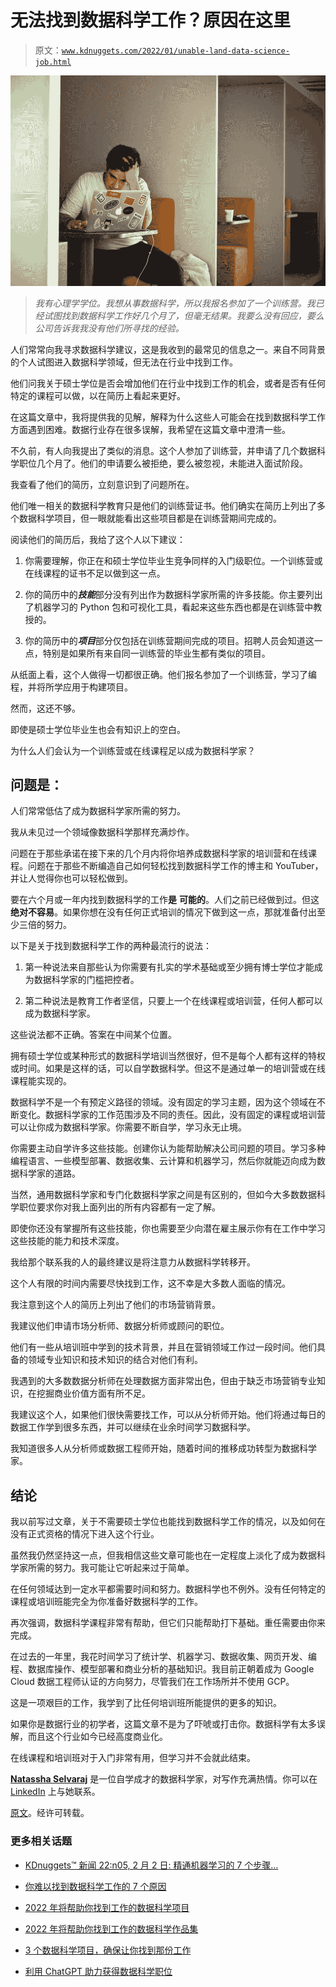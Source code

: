 # 无法找到数据科学工作？原因在这里

> 原文：[`www.kdnuggets.com/2022/01/unable-land-data-science-job.html`](https://www.kdnuggets.com/2022/01/unable-land-data-science-job.html)

![无法找到数据科学工作？原因在这里](img/56b786fee862c376ebd0d4b8ba0db05d.png)

> *我有心理学学位。我想从事数据科学，所以我报名参加了一个训练营。我已经试图找到数据科学工作好几个月了，但毫无结果。我要么没有回应，要么公司告诉我我没有他们所寻找的经验。*

人们常常向我寻求数据科学建议，这是我收到的最常见的信息之一。来自不同背景的个人试图进入数据科学领域，但无法在行业中找到工作。

他们问我关于硕士学位是否会增加他们在行业中找到工作的机会，或者是否有任何特定的课程可以做，以在简历上看起来更好。

在这篇文章中，我将提供我的见解，解释为什么这些人可能会在找到数据科学工作方面遇到困难。数据行业存在很多误解，我希望在这篇文章中澄清一些。

不久前，有人向我提出了类似的消息。这个人参加了训练营，并申请了几个数据科学职位几个月了。他们的申请要么被拒绝，要么被忽视，未能进入面试阶段。

我查看了他们的简历，立刻意识到了问题所在。

他们唯一相关的数据科学教育只是他们的训练营证书。他们确实在简历上列出了多个数据科学项目，但一眼就能看出这些项目都是在训练营期间完成的。

阅读他们的简历后，我给了这个人以下建议：

1.  你需要理解，你正在和硕士学位毕业生竞争同样的入门级职位。一个训练营或在线课程的证书不足以做到这一点。

1.  你的简历中的***技能***部分没有列出作为数据科学家所需的许多技能。你主要列出了机器学习的 Python 包和可视化工具，看起来这些东西也都是在训练营中教授的。

1.  你的简历中的***项目***部分仅包括在训练营期间完成的项目。招聘人员会知道这一点，特别是如果所有来自同一训练营的毕业生都有类似的项目。

从纸面上看，这个人做得一切都很正确。他们报名参加了一个训练营，学习了编程，并将所学应用于构建项目。

然而，这还不够。

即使是硕士学位毕业生也会有知识上的空白。

为什么人们会认为一个训练营或在线课程足以成为数据科学家？

## 问题是：

人们常常低估了成为数据科学家所需的努力。

我从未见过一个领域像数据科学那样充满炒作。

问题在于那些承诺在接下来的几个月内将你培养成数据科学家的培训营和在线课程。问题在于那些不断编造自己如何轻松找到数据科学工作的博主和 YouTuber，并让人觉得你也可以轻松做到。

要在六个月或一年内找到数据科学的工作**是** **可能的**。人们之前已经做到过。但这**绝对不容易**。如果你想在没有任何正式培训的情况下做到这一点，那就准备付出至少三倍的努力。

以下是关于找到数据科学工作的两种最流行的说法：

1.  第一种说法来自那些认为你需要有扎实的学术基础或至少拥有博士学位才能成为数据科学家的门槛把控者。

1.  第二种说法是教育工作者坚信，只要上一个在线课程或培训营，任何人都可以成为数据科学家。

这些说法都不正确。答案在中间某个位置。

拥有硕士学位或某种形式的数据科学培训当然很好，但不是每个人都有这样的特权或时间。如果是这样的话，可以自学数据科学。但这不是通过单一的培训营或在线课程能实现的。

数据科学不是一个有预定义路径的领域。没有固定的学习主题，因为这个领域在不断变化。数据科学家的工作范围涉及不同的责任。因此，没有固定的课程或培训营可以让你成为数据科学家。你需要不断自学，学习永无止境。

你需要主动自学许多这些技能。创建你认为能帮助解决公司问题的项目。学习多种编程语言、一些模型部署、数据收集、云计算和机器学习，然后你就能迈向成为数据科学家的道路。

当然，通用数据科学家和专门化数据科学家之间是有区别的，但如今大多数数据科学职位要求你对我上面列出的所有内容都有一定了解。

即使你还没有掌握所有这些技能，你也需要至少向潜在雇主展示你有在工作中学习这些技能的能力和技术深度。

我给那个联系我的人的最终建议是将注意力从数据科学转移开。

这个人有限的时间内需要尽快找到工作，这不幸是大多数人面临的情况。

我注意到这个人的简历上列出了他们的市场营销背景。

我建议他们申请市场分析师、数据分析师或顾问的职位。

他们有一些从培训班中学到的技术背景，并且在营销领域工作过一段时间。他们具备的领域专业知识和技术知识的结合对他们有利。

我遇到的大多数数据分析师在处理数据方面非常出色，但由于缺乏市场营销专业知识，在挖掘商业价值方面有所不足。

我建议这个人，如果他们很快需要找工作，可以从分析师开始。他们将通过每日的数据工作学到很多东西，并可以继续在业余时间学习数据科学。

我知道很多人从分析师或数据工程师开始，随着时间的推移成功转型为数据科学家。

## 结论

我以前写过文章，关于不需要硕士学位也能找到数据科学工作的情况，以及如何在没有正式资格的情况下进入这个行业。

虽然我仍然坚持这一点，但我相信这些文章可能也在一定程度上淡化了成为数据科学家所需的努力。我可能让它听起来过于简单。

在任何领域达到一定水平都需要时间和努力。数据科学也不例外。没有任何特定的课程或培训班能完全为你准备好数据科学的工作。

再次强调，数据科学课程非常有帮助，但它们只能帮助打下基础。重任需要由你来完成。

在过去的一年里，我花时间学习了统计学、机器学习、数据收集、网页开发、编程、数据库操作、模型部署和商业分析的基础知识。我目前正朝着成为 Google Cloud 数据工程师认证的方向努力，尽管我们在工作场所并不使用 GCP。

这是一项艰巨的工作，我学到了比任何培训班所能提供的更多的知识。

如果你是数据行业的初学者，这篇文章不是为了吓唬或打击你。数据科学有太多误解，而且这个行业如今已经高度商业化。

在线课程和培训班对于入门非常有用，但学习并不会就此结束。

**[Natassha Selvaraj](https://www.natasshaselvaraj.com/)** 是一位自学成才的数据科学家，对写作充满热情。你可以在 [LinkedIn](https://www.linkedin.com/in/natassha-selvaraj-33430717a/) 上与她联系。

[原文](https://towardsdatascience.com/unable-to-land-a-data-science-job-heres-why-399f6d063abe)。经许可转载。

### 更多相关话题

+   [KDnuggets™ 新闻 22:n05, 2 月 2 日: 精通机器学习的 7 个步骤…](https://www.kdnuggets.com/2022/n05.html)

+   [你难以找到数据科学工作的 7 个原因](https://www.kdnuggets.com/7-reasons-why-youre-struggling-to-land-a-data-science-job)

+   [2022 年将帮助你找到工作的数据科学项目](https://www.kdnuggets.com/2022/05/data-science-projects-land-job-2022.html)

+   [2022 年将帮助你找到工作的数据科学作品集](https://www.kdnuggets.com/2022/10/data-science-portfolio-land-job-2022.html)

+   [3 个数据科学项目，确保让你找到那份工作](https://www.kdnuggets.com/3-data-science-projects-guaranteed-to-land-you-that-job)

+   [利用 ChatGPT 助力获得数据科学职位](https://www.kdnuggets.com/using-chatgpt-to-help-land-a-data-science-job)
